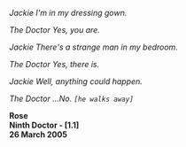 _Jackie_ _I'm in my dressing gown._

_The Doctor_ _Yes, you are._

_Jackie_ _There's a strange man in my bedroom._

_The Doctor_ _Yes, there is._

_Jackie_ _Well, anything could happen._

_The Doctor_ _...No. `[he walks away]`_

**Rose  
Ninth Doctor - [1.1]  
26 March 2005**